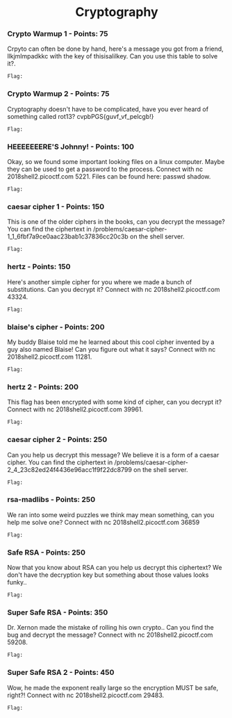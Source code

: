 <h1 style="text-align:center">Cryptography</h1>


<h3>Crypto Warmup 1 - Points: 75</h3>
Crpyto can often be done by hand, here's a message you got from a friend, llkjmlmpadkkc with the key of thisisalilkey. Can you use this table to solve it?.

``` shell
Flag: 
```

<h3>Crypto Warmup 2 - Points: 75</h3>
Cryptography doesn't have to be complicated, have you ever heard of something called rot13? cvpbPGS{guvf_vf_pelcgb!} 

``` shell
Flag: 
```

<h3>HEEEEEEERE'S Johnny! - Points: 100</h3>
Okay, so we found some important looking files on a linux computer. Maybe they can be used to get a password to the process. Connect with nc 2018shell2.picoctf.com 5221. Files can be found here: passwd shadow. 

``` shell
Flag: 
```

<h3>caesar cipher 1 - Points: 150</h3>
This is one of the older ciphers in the books, can you decrypt the message? You can find the ciphertext in /problems/caesar-cipher-1_1_6fbf7a9ce0aac23bab1c37836cc20c3b on the shell server. 

``` shell
Flag: 
```

<h3>hertz - Points: 150</h3>
Here's another simple cipher for you where we made a bunch of substitutions. Can you decrypt it? Connect with nc 2018shell2.picoctf.com 43324.  

``` shell
Flag: 
```

<h3>blaise's cipher - Points: 200</h3>
My buddy Blaise told me he learned about this cool cipher invented by a guy also named Blaise! Can you figure out what it says? Connect with nc 2018shell2.picoctf.com 11281. 

``` shell
Flag: 
```

<h3>hertz 2 - Points: 200</h3>
This flag has been encrypted with some kind of cipher, can you decrypt it? Connect with nc 2018shell2.picoctf.com 39961. 

``` shell
Flag: 
```

<h3>caesar cipher 2 - Points: 250</h3>
Can you help us decrypt this message? We believe it is a form of a caesar cipher. You can find the ciphertext in /problems/caesar-cipher-2_4_23c82ed24f4436e96acc1f9f22dc8799 on the shell server. 

``` shell
Flag: 
```

<h3>rsa-madlibs - Points: 250</h3>
We ran into some weird puzzles we think may mean something, can you help me solve one? Connect with nc 2018shell2.picoctf.com 36859

``` shell
Flag: 
```

<h3>Safe RSA - Points: 250</h3>
Now that you know about RSA can you help us decrypt this ciphertext? We don't have the decryption key but something about those values looks funky.. 

``` shell
Flag: 
```

<h3>Super Safe RSA - Points: 350</h3>
Dr. Xernon made the mistake of rolling his own crypto.. Can you find the bug and decrypt the message? Connect with nc 2018shell2.picoctf.com 59208. 

``` shell
Flag: 
```

<h3>Super Safe RSA 2 - Points: 450</h3>
Wow, he made the exponent really large so the encryption MUST be safe, right?! Connect with nc 2018shell2.picoctf.com 29483. 

``` shell
Flag: 
```
